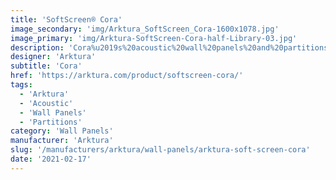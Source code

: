 ```yaml
---
title: 'SoftScreen® Cora'
image_secondary: 'img/Arktura_SoftScreen_Cora-1600x1078.jpg'
image_primary: 'img/Arktura-SoftScreen-Cora-half-Library-03.jpg'
description: 'Cora%u2019s%20acoustic%20wall%20panels%20and%20partitions%20reimagine%20a%20timeless%20pattern.%20By%20adding%20scattered%20solid%20forms%20to%20the%20diamond%20grid%2C%20you%20get%20a%20modern%20take%20on%20a%20classic%20look%20that%20is%20sure%20to%20turn%20heads%20%u2014%20though%20they%u2019ll%20keep%20sound%20control%20exactly%20where%20you%20need%20it%20thanks%20to%20their%20Soft%20Sound%20material.%A0%20These%20panels%20can%20be%20either%20fixed%20into%20place%20cable%20hung%2C%20wall%20mounted%2C%20or%20set%20on%20a%20track%20to%20serve%20as%20operable%20dividers.%20Cora%20is%20available%20in%20full%20and%20half%20pattern%20panels%20to%20provide%20flexibility%20in%20acoustic%20performance%20and%20peace%20of%20mind.%20%A0'
designer: 'Arktura'
subtitle: 'Cora'
href: 'https://arktura.com/product/softscreen-cora/'
tags:
  - 'Arktura'
  - 'Acoustic'
  - 'Wall Panels'
  - 'Partitions'
category: 'Wall Panels'
manufacturer: 'Arktura'
slug: '/manufacturers/arktura/wall-panels/arktura-soft-screen-cora'
date: '2021-02-17'
---
```

